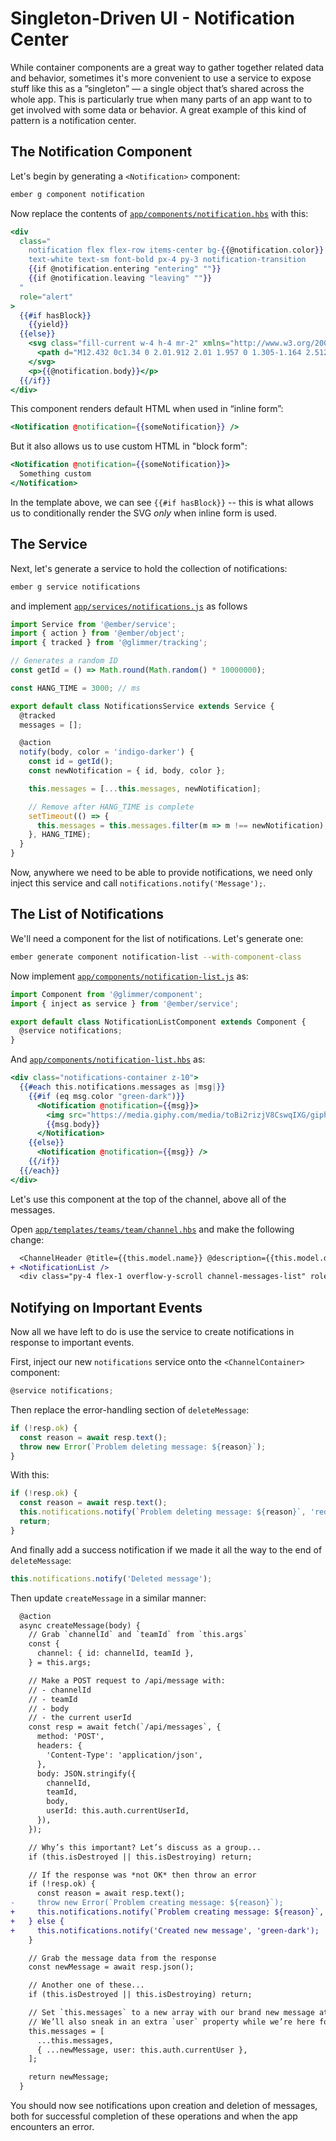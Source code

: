 # Singleton-Driven UI - Notification Center

While container components are a great way to gather together related data and behavior, sometimes it's more convenient to use a service to expose stuff like this as a ”singleton” — a single object that’s shared across the whole app. This is particularly true when many parts of an app want to to get involved with some data or behavior. A great example of this kind of pattern is a notification center.

## The Notification Component

Let's begin by generating a `<Notification>` component:

```sh
ember g component notification
```

Now replace the contents of [`app/components/notification.hbs`](../app/components/notification.hbs) with this:

```hbs
<div
  class="
    notification flex flex-row items-center bg-{{@notification.color}}
    text-white text-sm font-bold px-4 py-3 notification-transition
    {{if @notification.entering "entering" ""}}
    {{if @notification.leaving "leaving" ""}}
  "
  role="alert"
>
  {{#if hasBlock}}
    {{yield}}
  {{else}}
    <svg class="fill-current w-4 h-4 mr-2" xmlns="http://www.w3.org/2000/svg" viewBox="0 0 20 20">
      <path d="M12.432 0c1.34 0 2.01.912 2.01 1.957 0 1.305-1.164 2.512-2.679 2.512-1.269 0-2.009-.75-1.974-1.99C9.789 1.436 10.67 0 12.432 0zM8.309 20c-1.058 0-1.833-.652-1.093-3.524l1.214-5.092c.211-.814.246-1.141 0-1.141-.317 0-1.689.562-2.502 1.117l-.528-.88c2.572-2.186 5.531-3.467 6.801-3.467 1.057 0 1.233 1.273.705 3.23l-1.391 5.352c-.246.945-.141 1.271.106 1.271.317 0 1.357-.392 2.379-1.207l.6.814C12.098 19.02 9.365 20 8.309 20z" />
    </svg>
    <p>{{@notification.body}}</p>
  {{/if}}
</div>
```

This component renders default HTML when used in “inline form”:

```hbs
<Notification @notification={{someNotification}} />
```

But it also allows us to use custom HTML in "block form":

```hbs
<Notification @notification={{someNotification}}>
  Something custom
</Notification>
```

In the template above, we can see `{{#if hasBlock}}` -- this is what allows us to conditionally render the SVG _only_ when inline form is used.

## The Service

Next, let's generate a service to hold the collection of notifications:

```sh
ember g service notifications
```

and implement [`app/services/notifications.js`](../app/services/notifications.js) as follows

```js
import Service from '@ember/service';
import { action } from '@ember/object';
import { tracked } from '@glimmer/tracking';

// Generates a random ID
const getId = () => Math.round(Math.random() * 10000000);

const HANG_TIME = 3000; // ms

export default class NotificationsService extends Service {
  @tracked
  messages = [];

  @action
  notify(body, color = 'indigo-darker') {
    const id = getId();
    const newNotification = { id, body, color };

    this.messages = [...this.messages, newNotification];

    // Remove after HANG_TIME is complete
    setTimeout(() => {
      this.messages = this.messages.filter(m => m !== newNotification);
    }, HANG_TIME);
  }
}
```

Now, anywhere we need to be able to provide notifications, we need only inject this service and call `notifications.notify('Message');`.

## The List of Notifications

We'll need a component for the list of notifications. Let's generate one:

```sh
ember generate component notification-list --with-component-class
```

Now implement [`app/components/notification-list.js`](../app/components/notification-list.js) as:

```js
import Component from '@glimmer/component';
import { inject as service } from '@ember/service';

export default class NotificationListComponent extends Component {
  @service notifications;
}
```

And [`app/components/notification-list.hbs`](../app/components/notification-list.hbs) as:

```hbs
<div class="notifications-container z-10">
  {{#each this.notifications.messages as |msg|}}
    {{#if (eq msg.color "green-dark")}}
      <Notification @notification={{msg}}>
        <img src="https://media.giphy.com/media/toBi2rizjV8CswqIXG/giphy.gif" width="140" class="mr-20">
        {{msg.body}}
      </Notification>
    {{else}}
      <Notification @notification={{msg}} />
    {{/if}}
  {{/each}}
</div>
```

Let's use this component at the top of the channel, above all of the messages.

Open [`app/templates/teams/team/channel.hbs`](../app/templates/teams/team/channel.hbs) and make the following change:

```diff
  <ChannelHeader @title={{this.model.name}} @description={{this.model.description}} />
+ <NotificationList />
  <div class="py-4 flex-1 overflow-y-scroll channel-messages-list" role="list">
```

## Notifying on Important Events

Now all we have left to do is use the service to create notifications in response to important events.

First, inject our new `notifications` service onto the `<ChannelContainer>` component:

```js
@service notifications;
```

Then replace the error-handling section of `deleteMessage`:

```js
if (!resp.ok) {
  const reason = await resp.text();
  throw new Error(`Problem deleting message: ${reason}`);
}
```

With this:

```js
if (!resp.ok) {
  const reason = await resp.text();
  this.notifications.notify(`Problem deleting message: ${reason}`, 'red');
  return;
}
```

And finally add a success notification if we made it all the way to the end of `deleteMessage`:

```js
this.notifications.notify('Deleted message');
```

Then update `createMessage` in a similar manner:

```diff
  @action
  async createMessage(body) {
    // Grab `channelId` and `teamId` from `this.args`
    const {
      channel: { id: channelId, teamId },
    } = this.args;

    // Make a POST request to /api/message with:
    // - channelId
    // - teamId
    // - body
    // - the current userId
    const resp = await fetch(`/api/messages`, {
      method: 'POST',
      headers: {
        'Content-Type': 'application/json',
      },
      body: JSON.stringify({
        channelId,
        teamId,
        body,
        userId: this.auth.currentUserId,
      }),
    });

    // Why’s this important? Let’s discuss as a group...
    if (this.isDestroyed || this.isDestroying) return;

    // If the response was *not OK* then throw an error
    if (!resp.ok) {
      const reason = await resp.text();
-     throw new Error(`Problem creating message: ${reason}`);
+     this.notifications.notify(`Problem creating message: ${reason}`, 'red');
+   } else {
+     this.notifications.notify('Created new message', 'green-dark');
    }

    // Grab the message data from the response
    const newMessage = await resp.json();

    // Another one of these...
    if (this.isDestroyed || this.isDestroying) return;

    // Set `this.messages` to a new array with our brand new message at the end.
    // We’ll also sneak in an extra `user` property while we’re here for some reason.
    this.messages = [
      ...this.messages,
      { ...newMessage, user: this.auth.currentUser },
    ];

    return newMessage;
  }
```

You should now see notifications upon creation and deletion of messages, both for successful completion of these operations and when the app encounters an error.
